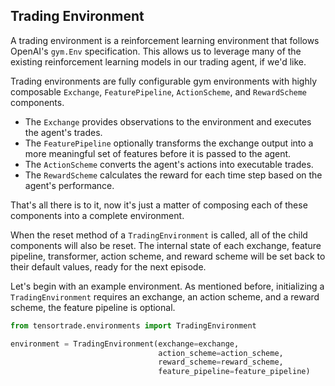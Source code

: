 ## Trading Environment

A trading environment is a reinforcement learning environment that follows OpenAI's `gym.Env` specification. This allows us to leverage many of the existing reinforcement learning models in our trading agent, if we'd like.

Trading environments are fully configurable gym environments with highly composable `Exchange`, `FeaturePipeline`, `ActionScheme`, and `RewardScheme` components.

- The `Exchange` provides observations to the environment and executes the agent's trades.
- The `FeaturePipeline` optionally transforms the exchange output into a more meaningful set of features before it is passed to the agent.
- The `ActionScheme` converts the agent's actions into executable trades.
- The `RewardScheme` calculates the reward for each time step based on the agent's performance.

That's all there is to it, now it's just a matter of composing each of these components into a complete environment.

When the reset method of a `TradingEnvironment` is called, all of the child components will also be reset. The internal state of each exchange, feature pipeline, transformer, action scheme, and reward scheme will be set back to their default values, ready for the next episode.

Let's begin with an example environment. As mentioned before, initializing a `TradingEnvironment` requires an exchange, an action scheme, and a reward scheme, the feature pipeline is optional.

```python
from tensortrade.environments import TradingEnvironment

environment = TradingEnvironment(exchange=exchange,
                                 action_scheme=action_scheme,
                                 reward_scheme=reward_scheme,
                                 feature_pipeline=feature_pipeline)
```
